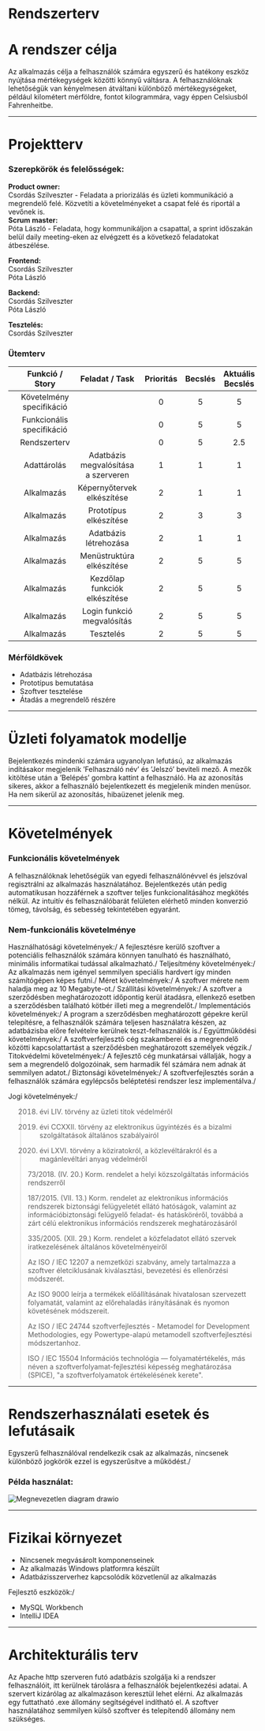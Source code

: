 # Rendszerterv
# A rendszer célja

Az alkalmazás célja a felhasználók számára egyszerű és hatékony eszköz nyújtása mértékegységek közötti könnyű váltásra. A felhasználóknak lehetőségük van kényelmesen átváltani különböző mértékegységeket, például kilométert mérföldre, fontot kilogrammára, vagy éppen Celsiusból Fahrenheitbe.

---

# Projektterv
### Szerepkörök és felelősségek:
**Product owner:**\
Csordás Szilveszter - Feladata a priorizálás és üzleti kommunikáció a megrendelő felé. Közvetíti a követelményeket a csapat felé és riportál a vevőnek is.\
**Scrum master:**\
Póta László - Feladata, hogy kommunikáljon a csapattal, a sprint időszakán belül daily meeting-eken az elvégzett és a következő feladatokat átbeszélése.

**Frontend:**\
Csordás Szilveszter\
Póta László

**Backend:**\
Csordás Szilveszter\
Póta László

**Tesztelés:**\
Csordás Szilveszter

### Ütemterv

|   |      Funkció / Story      |            Feladat / Task           | Prioritás | Becslés | Aktuális Becslés | Eltelt idő | Hátralévő idő |   |
|---|:-------------------------:|:-----------------------------------:|:---------:|:-------:|:----------------:|:----------:|:-------------:|---|
|   | Követelmény specifikáció  |                                     | 0         | 5       | 5                | 5          | 0             |   |
|   | Funkcionális specifikáció |                                     | 0         | 5       | 5                | 5          | 0             |   |
|   | Rendszerterv              |                                     | 0         | 5       | 2.5              | 5          | 0             |   |
|   | Adattárolás               | Adatbázis megvalósítása a szerveren | 1         | 1       | 1                | 5          | 0             |   |
|   | Alkalmazás                | Képernyőtervek elkészítése          | 2         | 1       | 1                | 5          | 0             |   |
|   | Alkalmazás                | Prototípus elkészítése              | 2         | 3       | 3                | 5          | 0             |   |
|   | Alkalmazás                | Adatbázis létrehozása               | 2         | 1       | 1                | 5          | 0             |   |
|   | Alkalmazás                | Menüstruktúra elkészítése           | 2         | 5       | 5                | 5          | 0             |   |
|   | Alkalmazás                | Kezdőlap funkciók elkészítése       | 2         | 5       | 5                | 5          | 0             |   |
|   | Alkalmazás                | Login funkció megvalósítás          | 2         | 5       | 5                | 5          | 0             |   |
|   | Alkalmazás                | Tesztelés                           | 2         | 5       | 5                | 5          | 0             |   |

### Mérföldkövek
- Adatbázis létrehozása
- Prototípus bemutatása
- Szoftver tesztelése
- Átadás a megrendelő részére

---

# Üzleti folyamatok modellje
Bejelentkezés mindenki számára ugyanolyan lefutású, az alkalmazás indításakor megjelenik ’Felhasználó név’ és ’Jelszó’ beviteli mező. A mezők kitöltése után a ’Belépés’ gombra kattint a felhasználó. Ha az azonosítás sikeres, akkor a felhasználó bejelentkezett és megjelenik minden menüsor. Ha nem sikerül az azonosítás, hibaüzenet jelenik meg.

---

# Követelmények
### Funkcionális követelmények
A felhasználóknak lehetőségük van egyedi felhasználónévvel és jelszóval regisztrálni az alkalmazás használatához. Bejelentkezés után pedig automatikusan hozzáférnek a szoftver teljes funkcionalitásához megkötés nélkül. Az intuitív és felhasználóbarát felületen elérhető minden konverzió tömeg, távolság, és sebesség tekintetében egyaránt.

### Nem-funkcionális követelménye
Használhatósági követelmények:/
A fejlesztésre kerülő szoftver a potenciális felhasználók számára könnyen tanulható és használható, minimális informatikai tudással alkalmazható./
Teljesítmény követelmények:/
Az alkalmazás nem igényel semmilyen speciális hardvert így minden számítógépen képes futni./
Méret követelmények:/
A szoftver mérete nem haladja meg az 10 Megabyte-ot./
Szállítási követelmények:/
A szoftver a szerződésben meghatározozott időpontig kerül átadásra, ellenkező esetben a szerződésben található kötbér illeti meg a megrendelőt./
Implementációs követelmények:/
A program a szerződésben meghatározott gépekre kerül telepítésre, a felhasználók számára teljesen használatra készen, az adatbázisba előre felvételre kerülnek teszt-felhasználók is./
Együttműködési követelmények:/
A szoftverfejlesztő cég szakamberei és a megrendelő közötti kapcsolattartást a szerződésben meghatározott személyek végzik./
Titokvédelmi követelmények:/
A fejlesztő cég munkatársai vállalják, hogy a sem a megrendelő dolgozóinak, sem harmadik fél számára nem adnak át semmilyen adatot./
Biztonsági követelmények:/
A szoftverfejlesztés során a felhasználók számára egylépcsős beléptetési rendszer lesz implementálva./

Jogi követelmények:/

>  2018. évi LIV. törvény az üzleti titok védelméről
> 
>  2015. évi CCXXII. törvény az elektronikus ügyintézés és a bizalmi szolgáltatások általános szabályairól
> 
>  1995. évi LXVI. törvény a köziratokról, a közlevéltárakról és a magánlevéltári anyag védelméről
> 
>  73/2018. (IV. 20.) Korm. rendelet a helyi közszolgáltatás információs rendszerről
> 
> 187/2015. (VII. 13.) Korm. rendelet az elektronikus információs rendszerek biztonsági felügyeletét ellátó hatóságok,
> valamint az információbiztonsági felügyelő feladat- és hatásköréről, továbbá a zárt célú elektronikus információs rendszerek
> meghatározásáról
> 
> 335/2005. (XII. 29.) Korm. rendelet a közfeladatot ellátó szervek iratkezelésének általános követelményeiről
> 
> Az ISO / IEC 12207 a nemzetközi szabvány, amely tartalmazza a szoftver életciklusának kiválasztási, bevezetési és ellenőrzési
> módszerét.
> 
> Az ISO 9000 leírja a termékek előállításának hivatalosan szervezett folyamatát, valamint az előrehaladás irányításának és 
> nyomon követésének módszereit.
> 
> Az ISO / IEC 24744 szoftverfejlesztés - Metamodel for Development Methodologies, egy Powertype-alapú metamodell
> szoftverfejlesztési módszertanhoz.
> 
> ISO / IEC 15504 Információs technológia — folyamatértékelés, más néven a szoftverfolyamat-fejlesztési képesség meghatározása
> (SPICE), "a szoftverfolyamatok értékelésének kerete".

---

# Rendszerhasználati esetek és lefutásaik

Egyszerű felhasználóval rendelkezik csak az alkalmazás, nincsenek különböző jogkörök ezzel is egyszerűsítve a működést./
### Példa használat:
![Megnevezetlen diagram drawio](https://github.com/SziliCs/MeasureConverter/assets/43788835/70034409-429b-4f67-9f3b-4eb3ceb7bd54)

---

# Fizikai környezet

- Nincsenek megvásárolt komponenseinek
- Az alkalmazás Windows platformra készült
- Adatbázisszerverhez kapcsolódik közvetlenül az alkalmazás

Fejlesztő eszközök:/
- MySQL Workbench
- IntelliJ IDEA

---

# Architekturális terv

Az Apache http szerveren futó adatbázis szolgálja ki a rendszer felhasználóit, itt kerülnek tárolásra a felhasználók bejelentkezési adatai. A szervert kizárólag az alkalmazáson keresztül lehet elérni. Az alkalmazás egy futtatható .exe állomány segítségével indítható el. A szoftver használatához semmilyen külső szoftver és telepítendő állomány nem szükséges.


